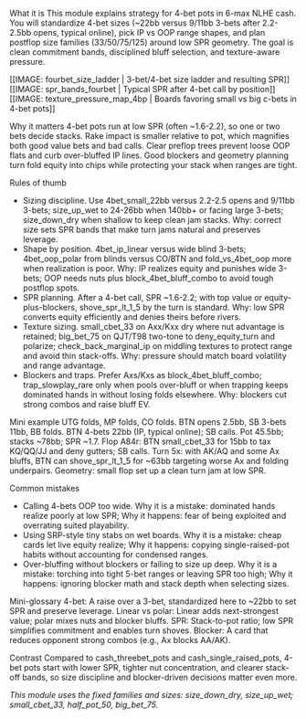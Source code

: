 What it is
This module explains strategy for 4-bet pots in 6-max NLHE cash. You will standardize 4-bet sizes (~22bb versus 9/11bb 3-bets after 2.2-2.5bb opens, typical online), pick IP vs OOP range shapes, and plan postflop size families (33/50/75/125) around low SPR geometry. The goal is clean commitment bands, disciplined bluff selection, and texture-aware pressure.

[[IMAGE: fourbet_size_ladder | 3-bet/4-bet size ladder and resulting SPR]]
[[IMAGE: spr_bands_fourbet | Typical SPR after 4-bet call by position]]
[[IMAGE: texture_pressure_map_4bp | Boards favoring small vs big c-bets in 4-bet pots]]

Why it matters
4-bet pots run at low SPR (often ~1.6-2.2), so one or two bets decide stacks. Rake impact is smaller relative to pot, which magnifies both good value bets and bad calls. Clear preflop trees prevent loose OOP flats and curb over-bluffed IP lines. Good blockers and geometry planning turn fold equity into chips while protecting your stack when ranges are tight.

Rules of thumb
- Sizing discipline. Use 4bet_small_22bb versus 2.2-2.5 opens and 9/11bb 3-bets; size_up_wet to 24-26bb when 140bb+ or facing large 3-bets; size_down_dry when shallow to keep clean jam stacks. Why: correct size sets SPR bands that make turn jams natural and preserves leverage.
- Shape by position. 4bet_ip_linear versus wide blind 3-bets; 4bet_oop_polar from blinds versus CO/BTN and fold_vs_4bet_oop more when realization is poor. Why: IP realizes equity and punishes wide 3-bets; OOP needs nuts plus block_4bet_bluff_combo to avoid tough postflop spots.
- SPR planning. After a 4-bet call, SPR ~1.6-2.2; with top value or equity-plus-blockers, shove_spr_lt_1_5 by the turn is standard. Why: low SPR converts equity efficiently and denies theirs before rivers.
- Texture sizing. small_cbet_33 on Axx/Kxx dry where nut advantage is retained; big_bet_75 on QJT/T98 two-tone to deny_equity_turn and polarize; check_back_marginal_ip on middling textures to protect range and avoid thin stack-offs. Why: pressure should match board volatility and range advantage.
- Blockers and traps. Prefer Axs/Kxs as block_4bet_bluff_combo; trap_slowplay_rare only when pools over-bluff or when trapping keeps dominated hands in without losing folds elsewhere. Why: blockers cut strong combos and raise bluff EV.

Mini example
UTG folds, MP folds, CO folds. BTN opens 2.5bb, SB 3-bets 11bb, BB folds. BTN 4-bets 22bb (IP, typical online); SB calls. Pot 45.5bb; stacks ~78bb; SPR ~1.7.
Flop A84r: BTN small_cbet_33 for 15bb to tax KQ/QQ/JJ and deny gutters; SB calls.
Turn 5x: with AK/AQ and some Ax bluffs, BTN can shove_spr_lt_1_5 for ~63bb targeting worse Ax and folding underpairs. Geometry: small flop set up a clean turn jam at low SPR.

Common mistakes
- Calling 4-bets OOP too wide. Why it is a mistake: dominated hands realize poorly at low SPR; Why it happens: fear of being exploited and overrating suited playability.
- Using SRP-style tiny stabs on wet boards. Why it is a mistake: cheap cards let live equity realize; Why it happens: copying single-raised-pot habits without accounting for condensed ranges.
- Over-bluffing without blockers or failing to size up deep. Why it is a mistake: torching into tight 5-bet ranges or leaving SPR too high; Why it happens: ignoring blocker math and stack depth when selecting sizes.

Mini-glossary
4-bet: A raise over a 3-bet, standardized here to ~22bb to set SPR and preserve leverage.
Linear vs polar: Linear adds next-strongest value; polar mixes nuts and blocker bluffs.
SPR: Stack-to-pot ratio; low SPR simplifies commitment and enables turn shoves.
Blocker: A card that reduces opponent strong combos (e.g., Ax blocks AA/AK).

Contrast
Compared to cash_threebet_pots and cash_single_raised_pots, 4-bet pots start with lower SPR, tighter nut concentration, and clearer stack-off bands, so size discipline and blocker-driven decisions matter even more.

_This module uses the fixed families and sizes: size_down_dry, size_up_wet; small_cbet_33, half_pot_50, big_bet_75._

